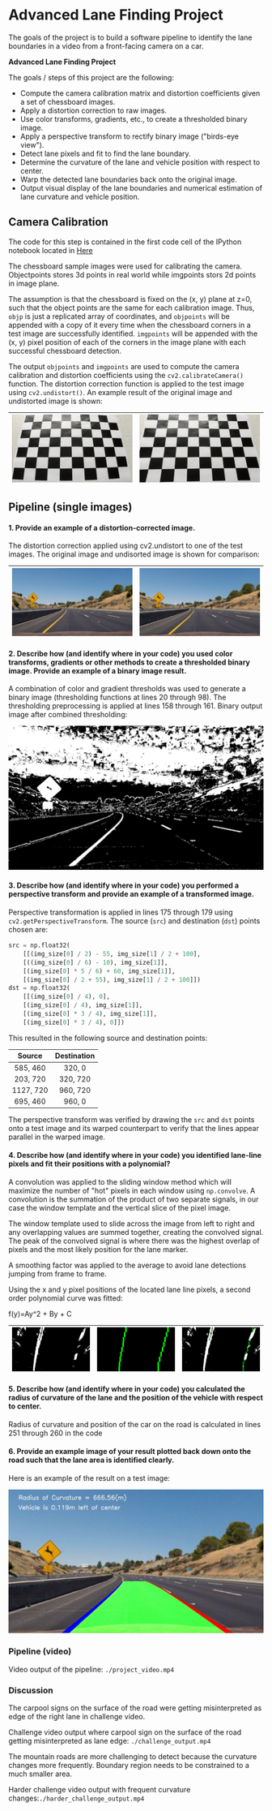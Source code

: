 # **Advanced Lane Finding Project**

The goals of the project is to build a software pipeline to identify the lane boundaries in a video from a front-facing camera on a car. 

**Advanced Lane Finding Project**

The goals / steps of this project are the following:

* Compute the camera calibration matrix and distortion coefficients given a set of chessboard images.
* Apply a distortion correction to raw images.
* Use color transforms, gradients, etc., to create a thresholded binary image.
* Apply a perspective transform to rectify binary image ("birds-eye view").
* Detect lane pixels and fit to find the lane boundary.
* Determine the curvature of the lane and vehicle position with respect to center.
* Warp the detected lane boundaries back onto the original image.
* Output visual display of the lane boundaries and numerical estimation of lane curvature and vehicle position.

## Camera Calibration

The code for this step is contained in the first code cell of the IPython notebook located in [Here](https://github.com/udacity/CarND-Camera-Calibration/blob/master/camera_calibration.ipynb)  

The chessboard sample images were used for calibrating the camera. Objectpoints stores 3d points in real world while imgpoints stors 2d points in image plane. 

The assumption is that the chessboard is fixed on the (x, y) plane at z=0, such that the object points are the same for each calibration image.  Thus, `objp` is just a replicated array of coordinates, and `objpoints` will be appended with a copy of it every time when the chessboard corners in a test image are successfully identified. `imgpoints` will be appended with the (x, y) pixel position of each of the corners in the image plane with each successful chessboard detection.  

The output `objpoints` and `imgpoints` are used to compute the camera calibration and distortion coefficients using the `cv2.calibrateCamera()` function. The distortion correction function is applied to the test image using `cv2.undistort()`. An example result of the original image and undistorted image is shown:
 
|![](camera_cal/calibration3.jpg?raw=true "Original_Image") | ![](camera_cal/test_undist.jpg?raw=true "Undistorted_Image")| 
|:---:|:---:|


## Pipeline (single images)

#### 1. Provide an example of a distortion-corrected image.

The distortion correction applied using cv2.undistort to one of the test images. The  original image and undisorted image is shown for comparison:

|![](test_images/test2.jpg?raw=true "Original_Image")|![](output_images/undistorted.jpg?raw=true "Undistorted_Image")| 
|:---:|:---:|

#### 2. Describe how (and identify where in your code) you used color transforms, gradients or other methods to create a thresholded binary image.  Provide an example of a binary image result.

A combination of color and gradient thresholds was used to generate a binary image (thresholding functions at lines 20 through 98). The thresholding preprocessing is applied at lines 158 through 161. Binary output image after combined thresholding:

![](output_images/threshold.jpg?raw=true "Binary_Image_after_thresholding")

#### 3. Describe how (and identify where in your code) you performed a perspective transform and provide an example of a transformed image.

Perspective transformation is applied in lines 175 through 179 using `cv2.getPerspectiveTransform`. The source (`src`) and destination (`dst`) points chosen are:

```python
src = np.float32(
    [[(img_size[0] / 2) - 55, img_size[1] / 2 + 100],
    [((img_size[0] / 6) - 10), img_size[1]],
    [(img_size[0] * 5 / 6) + 60, img_size[1]],
    [(img_size[0] / 2 + 55), img_size[1] / 2 + 100]])
dst = np.float32(
    [[(img_size[0] / 4), 0],
    [(img_size[0] / 4), img_size[1]],
    [(img_size[0] * 3 / 4), img_size[1]],
    [(img_size[0] * 3 / 4), 0]])
```

This resulted in the following source and destination points:

| Source        | Destination   | 
|:-------------:|:-------------:| 
| 585, 460      | 320, 0        | 
| 203, 720      | 320, 720      |
| 1127, 720     | 960, 720      |
| 695, 460      | 960, 0        |

The perspective transform was verified by drawing the `src` and `dst` points onto a test image and its warped counterpart to verify that the lines appear parallel in the warped image.

#### 4. Describe how (and identify where in your code) you identified lane-line pixels and fit their positions with a polynomial?

A convolution was applied to the sliding window method which will maximize the number of "hot" pixels in each window using `np.convolve`. A convolution is the summation of the product of two separate signals, in our case the window template and the vertical slice of the pixel image. 

The window template used to slide across the image from left to right and any overlapping values are summed together, creating the convolved signal. The peak of the convolved signal is where there was the highest overlap of pixels and the most likely position for the lane marker. 

A smoothing factor was applied to the average to avoid lane detections jumping from frame to frame. 

Using the x and y pixel positions of the located lane line pixels, a second order polynomial curve was fitted:

f(y)=Ay^​2 + By + C 

|![](output_images/warped.jpg?raw=true "Warped_Image")|![](output_images/template.jpg?raw=true "Template")|![](output_images/result.jpg?raw=true "Result")|
|:---:|:---:|:---:|

#### 5. Describe how (and identify where in your code) you calculated the radius of curvature of the lane and the position of the vehicle with respect to center.
Radius of curvature and position of the car on the road is calculated in lines 251 through 260 in the code

#### 6. Provide an example image of your result plotted back down onto the road such that the lane area is identified clearly.

Here is an example of the result on a test image:

![](output_images/tracked1.jpg?raw=true "Tracked_output")

### Pipeline (video)

Video output of the pipeline: `./project_video.mp4`

### Discussion

The carpool signs on the surface of the road were getting misinterpreted as edge of the right lane in challenge video.

Challenge video output where carpool sign on the surface of the road getting misinterpreted as lane edge: `./challenge_output.mp4`

The mountain roads are more challenging to detect because the curvature changes more frequently. Boundary region needs to be constrained to a much smaller area. 

Harder challenge video output with frequent curvature changes:`./harder_challenge_output.mp4`
